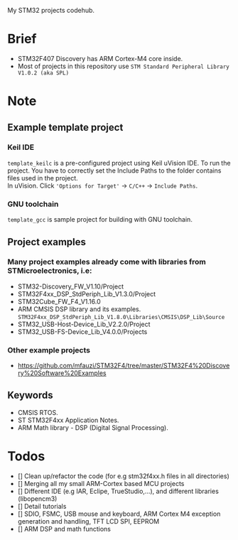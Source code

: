 My STM32 projects codehub.
# Brief
+ STM32F407 Discovery has ARM Cortex-M4 core inside.
+ Most of projects in this repository use `STM Standard Peripheral Library V1.0.2 (aka SPL)`
# Note
## Example template project
### Keil IDE
`template_keilc` is a pre-configured project using Keil uVision IDE.
To run the project. You have to correctly set the Include Paths to the folder contains files used in the project.  
In uVision. Click `'Options for Target'` -> `C/C++` -> `Include Paths`.  
### GNU toolchain
`template_gcc` is sample project for building with GNU toolchain.
## Project examples
### Many project examples already come with libraries from STMicroelectronics, i.e:
+ STM32-Discovery_FW_V1.10/Project
+ STM32F4xx_DSP_StdPeriph_Lib_V1.3.0/Project
+ STM32Cube_FW_F4_V1.16.0
+ ARM CMSIS DSP library and its examples. `STM32F4xx_DSP_StdPeriph_Lib_V1.8.0\Libraries\CMSIS\DSP_Lib\Source`
+ STM32_USB-Host-Device_Lib_V2.2.0/Project
+ STM32_USB-FS-Device_Lib_V4.0.0/Projects
### Other example projects
+ https://github.com/mfauzi/STM32F4/tree/master/STM32F4%20Discovery%20Software%20Examples
## Keywords
+ CMSIS RTOS.
+ ST STM32F4xx Application Notes.
+ ARM Math library - DSP (Digital Signal Processing).
# Todos
+ [] Clean up/refactor the code (for e.g stm32f4xx.h files in all directories)
+ [] Merging all my small ARM-Cortex based MCU projects
+ [] Different IDE (e.g IAR, Eclipe, TrueStudio,...), and different libraries (libopencm3)
+ [] Detail tutorials
+ [] SDIO, FSMC, USB mouse and keyboard, ARM Cortex M4 exception generation and handling, TFT LCD SPI, EEPROM
+ [] ARM DSP and math functions